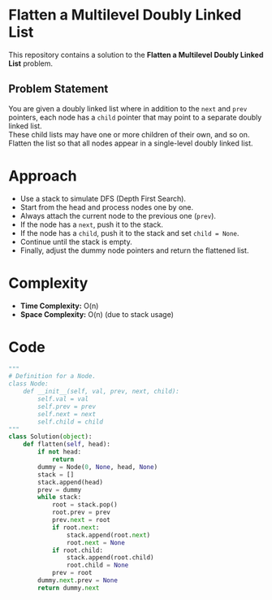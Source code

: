 # Flatten a Multilevel Doubly Linked List

This repository contains a solution to the **Flatten a Multilevel Doubly Linked List** problem.

## Problem Statement
You are given a doubly linked list where in addition to the `next` and `prev` pointers, each node has a `child` pointer that may point to a separate doubly linked list.  
These child lists may have one or more children of their own, and so on.  
Flatten the list so that all nodes appear in a single-level doubly linked list.

# Approach
- Use a stack to simulate DFS (Depth First Search).
- Start from the head and process nodes one by one.
- Always attach the current node to the previous one (`prev`).
- If the node has a `next`, push it to the stack.
- If the node has a `child`, push it to the stack and set `child = None`.
- Continue until the stack is empty.
- Finally, adjust the dummy node pointers and return the flattened list.

# Complexity
- **Time Complexity:** O(n)  
- **Space Complexity:** O(n) (due to stack usage)

# Code
```python
"""
# Definition for a Node.
class Node:
    def __init__(self, val, prev, next, child):
        self.val = val
        self.prev = prev
        self.next = next
        self.child = child
"""
class Solution(object):
    def flatten(self, head):
        if not head:
            return
        dummy = Node(0, None, head, None) 
        stack = []
        stack.append(head)
        prev = dummy
        while stack:
            root = stack.pop()
            root.prev = prev
            prev.next = root
            if root.next:
                stack.append(root.next)
                root.next = None
            if root.child:
                stack.append(root.child)
                root.child = None
            prev = root
        dummy.next.prev = None
        return dummy.next
